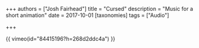 +++
authors = ["Josh Fairhead"]
title = "Cursed"
description = "Music for a short animation"
date = 2017-10-01
[taxonomies]
tags = ["Audio"]

+++

{{ vimeo(id="84415196?h=268d2ddc4a") }}